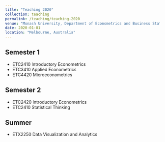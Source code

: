 ```yaml
---
title: "Teaching 2020"
collection: teaching
permalink: /teaching/teaching-2020
venue: "Monash University, Department of Econometrics and Business Statistics"
date: 2020-01-01
location: "Melbourne, Australia"
---
```


## Semester 1

- ETC2410 Introductory Econometrics
- ETC3410 Applied Econometrics
- ETC4420 Microeconometrics

## Semester 2

- ETC2420 Introductory Econometrics
- ETC2410 Statistical Thinking

## Summer

- ETX2250 Data Visualization and Analytics
